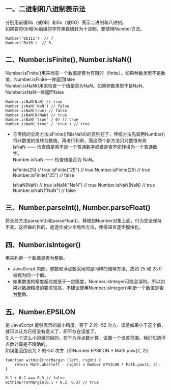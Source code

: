 ## 一、二进制和八进制表示法
分别用前缀0b（或0B）和0o（或0O）表示二进制和八进制。<br>
如果要将0b和0o前缀的字符串数值转为十进制，要使用Number方法。

    Number('0b111')  // 7
    Number('0o10')  // 8
## 二、Number.isFinite(), Number.isNaN() 
Number.isFinite()用来检查一个数值是否为有限的（finite）。如果参数类型不是数值，Number.isFinite一律返回false<br>
Number.isNaN()用来检查一个值是否为NaN。如果参数类型不是NaN，Number.isNaN一律返回false

    Number.isNaN(NaN) // true
    Number.isNaN('NaN') // false
    Number.isNaN(true) // false
    Number.isNaN(9/NaN) // true
    Number.isNaN('true' / 0) // true
    Number.isNaN('true' / 'true') // true
* 与传统的全局方法isFinite()和isNaN()的区别在于，传统方法先调用Number()将非数值的值转为数值，再进行判断，而这两个新方法只对数值有效 <br>
isNaN —— 检查值是否不是一个普通数字或者是否不能转换为一个普通数字。<br>
Number.isNaN —— 检查值是否为 NaN。<br>

    isFinite(25) // true
    isFinite("25") // true
    Number.isFinite(25) // true
    Number.isFinite("25") // false

    isNaN(NaN) // true
    isNaN("NaN") // true
    Number.isNaN(NaN) // true
    Number.isNaN("NaN") // false
## 三、Number.parseInt(), Number.parseFloat()
将全局方法parseInt()和parseFloat()，移植到Number对象上面，行为完全保持不变。这样做的目的，是逐步减少全局性方法，使得语言逐步模块化。
## 四、Number.isInteger()
用来判断一个数值是否为整数。<br>
* JavaScript 内部，整数和浮点数采用的是同样的储存方法，故如 25 和 25.0 被视为同一个值。<br>
* 如果数值的精度超过或低于一定限度，Number.isInteger可能会误判。所以如果对数据精度的要求较高，不建议使用Number.isInteger()判断一个数值是否为整数。
## 五、Number.EPSILON
是 JavaScript 能够表示的最小精度。等于 2 的 -52 次方。误差如果小于这个值，就可以认为已经没有意义了，即不存在误差了。<br>
引入一个这么小的量的目的，在于为浮点数计算，设置一个误差范围。我们知道浮点数计算是不精确的。<br>
如误差范围设为 2 的-50 次方（即Number.EPSILON * Math.pow(2, 2)）

    function withinErrorMargin (left, right) {
        return Math.abs(left - right) < Number.EPSILON * Math.pow(2, 2);
    }
    
    0.1 + 0.2 === 0.3 // false
    withinErrorMargin(0.1 + 0.2, 0.3) // true






